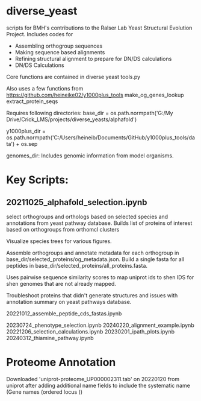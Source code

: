 # diverse_yeast
 scripts for BMH's contributions to the Ralser Lab Yeast Structural Evolution Project.  Includes codes for 
   - Assembling orthogroup sequences
   - Making sequence based alignments
   - Refining structural alignment to prepare for DN/DS calculations
   - DN/DS Calculations

Core functions are contained in diverse yeast tools.py

Also uses a few functions from https://github.com/heineike02/y1000plus_tools
  make_og_genes_lookup
  extract_protein_seqs

Requires following directories: 
base_dir = os.path.normpath('G:/My Drive/Crick_LMS/projects/diverse_yeasts/alphafold')

y1000plus_dir = os.path.normpath('C:/Users/heineib/Documents/GitHub/y1000plus_tools/data') + os.sep

genomes_dir:  Includes genomic information from model organisms. 



# Key Scripts: 

## 20211025_alphafold_selection.ipynb
select orthogroups and orthologs based on selected species and annotations from yeast pathway database.  Builds list of proteins of interest based on orthogroups from orthomcl clusters

Visualize species trees for various figures. 

Assemble orthogroups and annotate metadata for each orthogroup in base_dir/selected_proteins/og_metadata.json.  Build a single fasta for all peptides in base_dir/selected_proteins/all_proteins.fasta. 

Uses pairwise sequence similarity scores to map uniprot ids to shen IDS for shen genomes that are not already mapped. 

Troubleshoot proteins that didn't generate structures and issues with annotation summary on yeast pathways database. 

20221012_assemble_peptide_cds_fastas.ipynb





20230724_phenotype_selection.ipynb
20240220_alignment_example.ipynb
20221206_selection_calculations.ipynb
20230201_ipath_plots.ipynb
20240312_thiamine_pathway.ipynb



# Proteome Annotation

Downloaded 'uniprot-proteome_UP000002311.tab' on 20220120 from uniprot after adding additional name fields to include the systematic name (Gene names  (ordered locus ))
